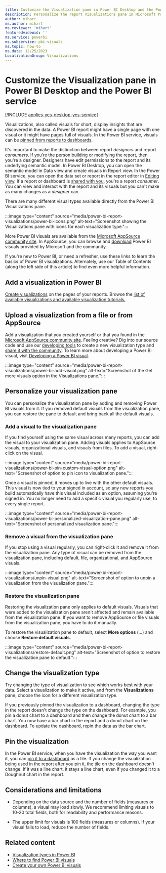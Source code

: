 ```yaml
---
title: Customize the Visualization pane in Power BI Desktop and the Power BI service 
description: Personalize the report Visualizations pane in Microsoft Power BI.
author: mihart
ms.author: mihart
ms.reviewer: 'mihart'
featuredvideoid: ''
ms.service: powerbi
ms.subservice: pbi-visuals
ms.topic: how-to
ms.date: 12/25/2023
LocalizationGroup: Visualizations 
---
```


# Customize the Visualization pane in Power BI Desktop and the Power BI service 

[!INCLUDE [applies-yes-desktop-yes-service](../includes/applies-yes-desktop-yes-service.md)]

Visualizations, also called visuals for short, display insights that are discovered in the data. A Power BI report might have a single page with one visual or it might have pages full of visuals. In the Power BI service, visuals can be [pinned from reports to dashboards](../create-reports/service-dashboard-create.md).

It's important to make the distinction between report *designers* and report *consumers*. If you're the person building or modifying the report, then you're a designer. Designers have edit permissions to the report and its underlying semantic model. In Power BI Desktop, you can open the semantic model in Data view and create visuals in Report view. In the Power BI service, you can open the data set or report in the report editor in [Editing view](../consumer/end-user-reading-view.md). If a report or dashboard is [shared with you](../collaborate-share/end-user-shared-with-me.md), you're a report *consumer*. You can view and interact with the report and its visuals but you can't make as many changes as a *designer* can.

There are many different visual types available directly from the Power BI Visualizations pane.

:::image type="content" source="media/power-bi-report-visualizations/power-bi-icons.png" alt-text="Screenshot showing the Visualizations pane with icons for each visualization type.":::

More Power BI visuals are available from the [Microsoft AppSource community site](https://appsource.microsoft.com). In AppSource, you can browse and [download](https://appsource.microsoft.com/marketplace/apps?page=1&product=power-bi-visuals) Power BI visuals provided by Microsoft and the community.

If you're new to Power BI, or need a refresher, use these links to learn the basics of Power BI visualizations. Alternately, use our Table of Contents (along the left side of this article) to find even more helpful information.

## Add a visualization in Power BI

[Create visualizations](power-bi-report-add-visualizations-i.md) on the pages of your reports. Browse the [list of available visualizations and available visualization tutorials.](power-bi-visualization-types-for-reports-and-q-and-a.md) 

## Upload a visualization from a file or from AppSource

Add a visualization that you created yourself or that you found in the [Microsoft AppSource community site](https://appsource.microsoft.com/marketplace/apps?product=power-bi-visuals). Feeling creative? Dig into our source code and use our [developing tools](../developer/visuals/environment-setup.md) to create a new visualization type and [share it with the community](../developer/visuals/office-store.md). To learn more about developing a Power BI visual, visit [Developing a Power BI visual](../developer/visuals/develop-circle-card.md).

:::image type="content" source="media/power-bi-report-visualizations/power-bi-add-visual.png" alt-text="Screenshot of the Get more visuals option in the Visualizations pane.":::

## Personalize your visualization pane

You can personalize the visualization pane by adding and removing Power BI visuals from it. If you removed default visuals from the visualization pane, you can restore the pane to default and bring back all the default visuals.

### Add a visual to the visualization pane

If you find yourself using the same visual across many reports, you can add the visual to your visualization pane. Adding visuals applies to AppSource visuals, organizational visuals, and visuals from files. To add a visual, right-click on the visual.

:::image type="content" source="media/power-bi-report-visualizations/power-bi-pin-custom-visual-option.png" alt-text="Screenshot of option to pin icon to visualization pane.":::

Once a visual is pinned, it moves up to live with the other default visuals. This visual is now tied to your signed in account, so any new reports you build automatically have this visual included as an option, assuming you're signed in. You no longer need to add a specific visual you regularly use, to every single report.

:::image type="content" source="media/power-bi-report-visualizations/power-bi-personalized-visualization-pane.png" alt-text="Screenshot of personalized visualization pane.":::

### Remove a visual from the visualization pane

If you stop using a visual regularly, you can right-click it and remove it from the visualization pane. Any type of visual can be removed from the visualization pane, including default, file, organizational, and AppSource visuals.

:::image type="content" source="media/power-bi-report-visualizations/unpin-visual.png" alt-text="Screenshot of option to unpin a visualization from the visualization pane.":::

### Restore the visualization pane

Restoring the visualization pane only applies to default visuals. Visuals that were added to the visualization pane aren't affected and remain available from the visualization pane. If you want to remove AppSource or file visuals from the visualization pane, you have to do it manually.

To restore the visualization pane to default, select **More options** (...) and choose **Restore default visuals**.

:::image type="content" source="media/power-bi-report-visualizations/restore-default.png" alt-text="Screenshot of option to restore the visualization pane to default.":::

## Change the visualization type

Try changing the type of visualization to see which works best with your data. Select a visualization to make it active, and from the **Visualizations** pane, choose the icon for a different visualization type. 

If you previously pinned the visualization to a dashboard, changing the type in the report doesn't change the type on the dashboard. For example, you pin a donut chart to a dashboard and then change the donut chart to a bar chart. You now have a bar chart in the report and a donut chart on the dashboard. To update the dashboard, repin the data as the bar chart. 

## Pin the visualization

In the Power BI service, when you have the visualization the way you want it, you can [pin it to a dashboard](../create-reports/service-dashboard-create.md) as a tile. If you change the visualization being used in the report after you pin it, the tile on the dashboard doesn't change. If it was a line chart, it stays a line chart, even if you changed it to a Doughnut chart in the report.

## Considerations and limitations

- Depending on the data source and the number of fields (measures or columns), a visual may load slowly. We recommend limiting visuals to 10-20 total fields, both for readability and performance reasons.

- The upper limit for visuals is 100 fields (measures or columns). If your visual fails to load, reduce the number of fields.

## Related content

- [Visualization types in Power BI](power-bi-visualization-types-for-reports-and-q-and-a.md)
- [Where to find Power BI visuals](../developer/visuals/power-bi-custom-visuals.md)
- [Create your own Power BI visuals](../developer/visuals/develop-power-bi-visuals.md)
